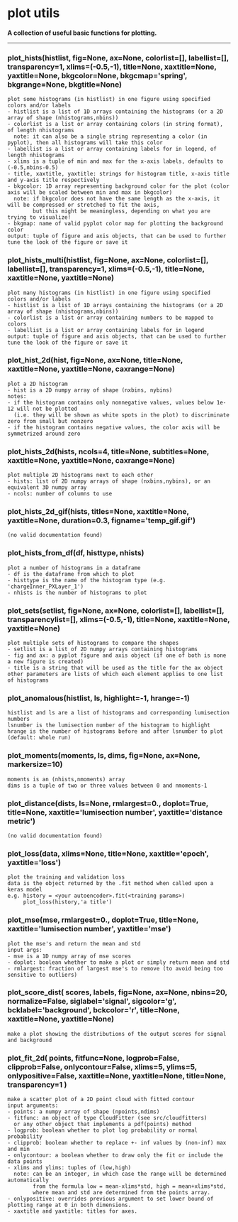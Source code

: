 # plot utils  
  
**A collection of useful basic functions for plotting.**  
- - -
  
  
### plot\_hists(histlist, fig=None, ax=None, colorlist=[], labellist=[], transparency=1, xlims=(-0.5,-1), title=None, xaxtitle=None, yaxtitle=None,  bkgcolor=None, bkgcmap='spring', bkgrange=None, bkgtitle=None)  
```text  
plot some histograms (in histlist) in one figure using specified colors and/or labels  
- histlist is a list of 1D arrays containing the histograms (or a 2D array of shape (nhistograms,nbins))  
- colorlist is a list or array containing colors (in string format), of length nhistograms  
  note: it can also be a single string representing a color (in pyplot), then all histograms will take this color  
- labellist is a list or array containing labels for in legend, of length nhistograms  
- xlims is a tuple of min and max for the x-axis labels, defaults to (-0.5,nbins-0.5)  
- title, xaxtitle, yaxtitle: strings for histogram title, x-axis title and y-axis title respectively  
- bkgcolor: 1D array representing background color for the plot (color axis will be scaled between min and max in bkgcolor)  
  note: if bkgcolor does not have the same length as the x-axis, it will be compressed or stretched to fit the axis,  
        but this might be meaningless, depending on what you are trying to visualize!  
- bkgmap: name of valid pyplot color map for plotting the background color  
output: tuple of figure and axis objects, that can be used to further tune the look of the figure or save it  
```  
  
  
### plot\_hists\_multi(histlist, fig=None, ax=None, colorlist=[], labellist=[], transparency=1, xlims=(-0.5,-1), title=None, xaxtitle=None, yaxtitle=None)  
```text  
plot many histograms (in histlist) in one figure using specified colors and/or labels  
- histlist is a list of 1D arrays containing the histograms (or a 2D array of shape (nhistograms,nbins))  
- colorlist is a list or array containing numbers to be mapped to colors  
- labellist is a list or array containing labels for in legend  
output: tuple of figure and axis objects, that can be used to further tune the look of the figure or save it  
```  
  
  
### plot\_hist\_2d(hist, fig=None, ax=None, title=None, xaxtitle=None, yaxtitle=None, caxrange=None)  
```text  
plot a 2D histogram  
- hist is a 2D numpy array of shape (nxbins, nybins)  
notes:  
- if the histogram contains only nonnegative values, values below 1e-12 will not be plotted  
  (i.e. they will be shown as white spots in the plot) to discriminate zero from small but nonzero  
- if the histogram contains negative values, the color axis will be symmetrized around zero  
```  
  
  
### plot\_hists\_2d(hists, ncols=4, title=None, subtitles=None, xaxtitle=None, yaxtitle=None, caxrange=None)  
```text  
plot multiple 2D histograms next to each other  
- hists: list of 2D numpy arrays of shape (nxbins,nybins), or an equivalent 3D numpy array  
- ncols: number of columns to use  
```  
  
  
### plot\_hists\_2d\_gif(hists, titles=None, xaxtitle=None, yaxtitle=None, duration=0.3, figname='temp\_gif.gif')  
```text  
(no valid documentation found)  
```  
  
  
### plot\_hists\_from\_df(df, histtype, nhists)  
```text  
plot a number of histograms in a dataframe  
- df is the dataframe from which to plot  
- histtype is the name of the histogram type (e.g. 'chargeInner_PXLayer_1')  
- nhists is the number of histograms to plot  
```  
  
  
### plot\_sets(setlist, fig=None, ax=None, colorlist=[], labellist=[], transparencylist=[], xlims=(-0.5,-1), title=None, xaxtitle=None, yaxtitle=None)  
```text  
plot multiple sets of histograms to compare the shapes  
- setlist is a list of 2D numpy arrays containing histograms  
- fig and ax: a pyplot figure and axis object (if one of both is none a new figure is created)  
- title is a string that will be used as the title for the ax object  
other parameters are lists of which each element applies to one list of histograms  
```  
  
  
### plot\_anomalous(histlist, ls, highlight=-1, hrange=-1)  
```text  
histlist and ls are a list of histograms and corresponding lumisection numbers  
lsnumber is the lumisection number of the histogram to highlight  
hrange is the number of histograms before and after lsnumber to plot (default: whole run)  
```  
  
  
### plot\_moments(moments, ls, dims, fig=None, ax=None, markersize=10)  
```text  
moments is an (nhists,nmoments) array  
dims is a tuple of two or three values between 0 and nmoments-1  
```  
  
  
### plot\_distance(dists, ls=None, rmlargest=0., doplot=True, title=None, xaxtitle='lumisection number', yaxtitle='distance metric')  
```text  
(no valid documentation found)  
```  
  
  
### plot\_loss(data, xlims=None, title=None, xaxtitle='epoch', yaxtitle='loss')  
```text  
plot the training and validation loss  
data is the object returned by the .fit method when called upon a keras model  
e.g. history = <your autoencoder>.fit(<training params>)  
     plot_loss(history,'a title')  
```  
  
  
### plot\_mse(mse, rmlargest=0., doplot=True, title=None, xaxtitle='lumisection number', yaxtitle='mse')  
```text  
plot the mse's and return the mean and std  
input args:  
- mse is a 1D numpy array of mse scores  
- doplot: boolean whether to make a plot or simply return mean and std  
- rmlargest: fraction of largest mse's to remove (to avoid being too sensitive to outliers)  
```  
  
  
### plot\_score\_dist( scores, labels, fig=None, ax=None, nbins=20, normalize=False, siglabel='signal', sigcolor='g', bcklabel='background', bckcolor='r', title=None, xaxtitle=None, yaxtitle=None)  
```text  
make a plot showing the distributions of the output scores for signal and background  
```  
  
  
### plot\_fit\_2d( points, fitfunc=None, logprob=False, clipprob=False,  onlycontour=False, xlims=5, ylims=5, onlypositive=False, xaxtitle=None, yaxtitle=None, title=None, transparency=1 )  
```text  
make a scatter plot of a 2D point cloud with fitted contour  
input arguments:  
- points: a numpy array of shape (npoints,ndims)  
- fitfunc: an object of type CloudFitter (see src/cloudfitters)   
  or any other object that implements a pdf(points) method  
- logprob: boolean whether to plot log probability or normal probability  
- clipprob: boolean whether to replace +- inf values by (non-inf) max and min  
- onlycontour: a boolean whether to draw only the fit or include the data points  
- xlims and ylims: tuples of (low,high)  
  note: can be an integer, in which case the range will be determined automatically  
        from the formula low = mean-xlims*std, high = mean+xlims*std,  
        where mean and std are determined from the points array.  
- onlypositive: overrides previous argument to set lower bound of plotting range at 0 in both dimensions.  
- xaxtitle and yaxtitle: titles for axes.  
```  
  
  
